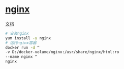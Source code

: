 # [nginx](https://nginx.org/)

[文档](https://nginx.org/en/docs/)

```bash
# 安装nginx
yum install -y nginx
# 运行nginx容器
docker run -d ^
-v D:/docker-volume/nginx:/usr/share/nginx/html:ro
--name nginx ^
nginx
```
